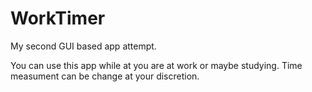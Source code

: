 # WorkTimer
My second GUI based app attempt.

You can use this app while at you are at work or maybe studying.
Time measument can be change at your discretion.


